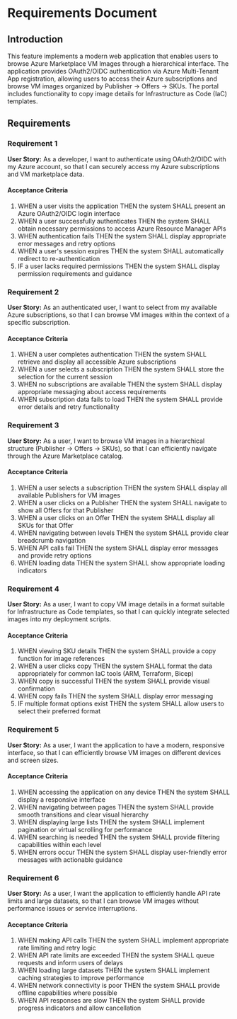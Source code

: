 # Requirements Document

## Introduction

This feature implements a modern web application that enables users to browse Azure Marketplace VM Images through a hierarchical interface. The application provides OAuth2/OIDC authentication via Azure Multi-Tenant App registration, allowing users to access their Azure subscriptions and browse VM images organized by Publisher → Offers → SKUs. The portal includes functionality to copy image details for Infrastructure as Code (IaC) templates.

## Requirements

### Requirement 1

**User Story:** As a developer, I want to authenticate using OAuth2/OIDC with my Azure account, so that I can securely access my Azure subscriptions and VM marketplace data.

#### Acceptance Criteria

1. WHEN a user visits the application THEN the system SHALL present an Azure OAuth2/OIDC login interface
2. WHEN a user successfully authenticates THEN the system SHALL obtain necessary permissions to access Azure Resource Manager APIs
3. WHEN authentication fails THEN the system SHALL display appropriate error messages and retry options
4. WHEN a user's session expires THEN the system SHALL automatically redirect to re-authentication
5. IF a user lacks required permissions THEN the system SHALL display permission requirements and guidance

### Requirement 2

**User Story:** As an authenticated user, I want to select from my available Azure subscriptions, so that I can browse VM images within the context of a specific subscription.

#### Acceptance Criteria

1. WHEN a user completes authentication THEN the system SHALL retrieve and display all accessible Azure subscriptions
2. WHEN a user selects a subscription THEN the system SHALL store the selection for the current session
3. WHEN no subscriptions are available THEN the system SHALL display appropriate messaging about access requirements
4. WHEN subscription data fails to load THEN the system SHALL provide error details and retry functionality

### Requirement 3

**User Story:** As a user, I want to browse VM images in a hierarchical structure (Publisher → Offers → SKUs), so that I can efficiently navigate through the Azure Marketplace catalog.

#### Acceptance Criteria

1. WHEN a user selects a subscription THEN the system SHALL display all available Publishers for VM images
2. WHEN a user clicks on a Publisher THEN the system SHALL navigate to show all Offers for that Publisher
3. WHEN a user clicks on an Offer THEN the system SHALL display all SKUs for that Offer
4. WHEN navigating between levels THEN the system SHALL provide clear breadcrumb navigation
5. WHEN API calls fail THEN the system SHALL display error messages and provide retry options
6. WHEN loading data THEN the system SHALL show appropriate loading indicators

### Requirement 4

**User Story:** As a user, I want to copy VM image details in a format suitable for Infrastructure as Code templates, so that I can quickly integrate selected images into my deployment scripts.

#### Acceptance Criteria

1. WHEN viewing SKU details THEN the system SHALL provide a copy function for image references
2. WHEN a user clicks copy THEN the system SHALL format the data appropriately for common IaC tools (ARM, Terraform, Bicep)
3. WHEN copy is successful THEN the system SHALL provide visual confirmation
4. WHEN copy fails THEN the system SHALL display error messaging
5. IF multiple format options exist THEN the system SHALL allow users to select their preferred format

### Requirement 5

**User Story:** As a user, I want the application to have a modern, responsive interface, so that I can efficiently browse VM images on different devices and screen sizes.

#### Acceptance Criteria

1. WHEN accessing the application on any device THEN the system SHALL display a responsive interface
2. WHEN navigating between pages THEN the system SHALL provide smooth transitions and clear visual hierarchy
3. WHEN displaying large lists THEN the system SHALL implement pagination or virtual scrolling for performance
4. WHEN searching is needed THEN the system SHALL provide filtering capabilities within each level
5. WHEN errors occur THEN the system SHALL display user-friendly error messages with actionable guidance

### Requirement 6

**User Story:** As a user, I want the application to efficiently handle API rate limits and large datasets, so that I can browse VM images without performance issues or service interruptions.

#### Acceptance Criteria

1. WHEN making API calls THEN the system SHALL implement appropriate rate limiting and retry logic
2. WHEN API rate limits are exceeded THEN the system SHALL queue requests and inform users of delays
3. WHEN loading large datasets THEN the system SHALL implement caching strategies to improve performance
4. WHEN network connectivity is poor THEN the system SHALL provide offline capabilities where possible
5. WHEN API responses are slow THEN the system SHALL provide progress indicators and allow cancellation